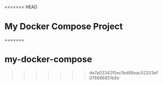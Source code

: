 <<<<<<< HEAD
# My Docker Compose Project
=======
# my-docker-compose
>>>>>>> de7a03342f5ec1bd68eac52203ef076686851b5e
